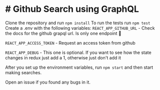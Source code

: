 # # Github Search using GraphQL

Clone the repository and run `npm install`
To run the tests run `npm test`
Create a .env with the following variables:
`REACT_APP_GITHUB_URL` - Check the docs for the github grapql url. Is only one endpoint 🙂

`REACT_APP_ACCESS_TOKEN` - Request an access token from github

`REACT_APP_DEBUG` - This one is optional. If you want to see how the state changes in redux just add a 1, otherwise just don't add it

After you set up the environment variables, run `npm start` and then start making searches.

Open an issue if you found any bugs in it.